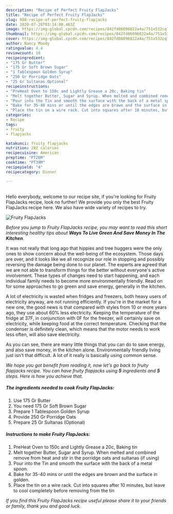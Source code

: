 ```yaml
---
description: "Recipe of Perfect Fruity FlapJacks"
title: "Recipe of Perfect Fruity FlapJacks"
slug: 988-recipe-of-perfect-fruity-flapjacks
date: 2020-07-28T03:14:00.463Z
image: https://img-global.cpcdn.com/recipes/842fd86096822a4a/751x532cq70/fruity-flapjacks-recipe-main-photo.jpg
thumbnail: https://img-global.cpcdn.com/recipes/842fd86096822a4a/751x532cq70/fruity-flapjacks-recipe-main-photo.jpg
cover: https://img-global.cpcdn.com/recipes/842fd86096822a4a/751x532cq70/fruity-flapjacks-recipe-main-photo.jpg
author: Nancy Moody
ratingvalue: 4.4
reviewcount: 10
recipeingredient:
- "175 Gr Butter"
- "175 Gr Soft Brown Sugar"
- "1 Tablespoon Golden Syrup"
- "250 Gr Porridge Oats"
- "25 Gr Sultanas Optional"
recipeinstructions:
- "PreHeat Oven to 150c and Lightly Grease a 20c, Baking tin"
- "Melt together Butter, Sugar and Syrup. When melted and combined remove from heat and stir in the porridge oats and sultanas (if using)"
- "Pour into the Tin and smooth the surface with the back of a metal spoon."
- "Bake for 35-40 mins or until the edges are brown and the surface in golden."
- "Place the tin on a wire rack. Cut into squares after 10 minutes, but leave to cool completely before removing from the tin"
categories:
- Recipe
tags:
- fruity
- flapjacks

katakunci: fruity flapjacks 
nutrition: 282 calories
recipecuisine: American
preptime: "PT26M"
cooktime: "PT39M"
recipeyield: "4"
recipecategory: Dinner

---
```

<br>
Hello everybody, welcome to our recipe site, if you're looking for Fruity FlapJacks recipe, look no further! We provide you only the best Fruity FlapJacks recipe here. We also have wide variety of recipes to try.
<br>


![Fruity FlapJacks](https://img-global.cpcdn.com/recipes/842fd86096822a4a/751x532cq70/fruity-flapjacks-recipe-main-photo.jpg)

<i>Before you jump to Fruity FlapJacks recipe, you may want to read this short interesting healthy tips about 
<strong>Ways To Live Green And Save Money In The Kitchen</strong>.</i>
</br>

It was not really that long ago that hippies and tree huggers were the only ones to show concern about the well-being of the ecosystem. Those days are over, and it looks like we all recognize our role in stopping and possibly reversing the damage being done to our planet. The experts are agreed that we are not able to transform things for the better without everyone's active involvement. These types of changes need to start happening, and each individual family needs to become more environmentally friendly. Read on for some approaches to go green and save energy, generally in the kitchen.

A lot of electricity is wasted when fridges and freezers, both heavy users of electricity anyway, are not running efficiently. If you're in the market for a new one, the good news is that compared with styles from 10 or more years ago, they use about 60% less electricity. Keeping the temperature of the fridge at 37F, in conjunction with 0F for the freezer, will certainly save on electricity, while keeping food at the correct temperature. Checking that the condenser is definitely clean, which means that the motor needs to work less often, will also save electricity.

As you can see, there are many little things that you can do to save energy, and also save money, in the kitchen alone. Environmentally friendly living just isn't that difficult. A lot of it really is basically using common sense.


<i>We hope you got benefit from reading it, now let's go back to fruity flapjacks recipe. You can have fruity flapjacks using <strong>5</strong> ingredients and <strong>5</strong> steps. Here is how you achieve that.
</i>

##### The ingredients needed to cook Fruity FlapJacks:

1. Use 175 Gr Butter
1. You need 175 Gr Soft Brown Sugar
1. Prepare 1 Tablespoon Golden Syrup
1. Provide 250 Gr Porridge Oats
1. Prepare 25 Gr Sultanas (Optional)


##### Instructions to make Fruity FlapJacks:

1. PreHeat Oven to 150c and Lightly Grease a 20c, Baking tin
1. Melt together Butter, Sugar and Syrup. When melted and combined remove from heat and stir in the porridge oats and sultanas (if using)
1. Pour into the Tin and smooth the surface with the back of a metal spoon.
1. Bake for 35-40 mins or until the edges are brown and the surface in golden.
1. Place the tin on a wire rack. Cut into squares after 10 minutes, but leave to cool completely before removing from the tin


<i>If you find this Fruity FlapJacks recipe useful please share it to your friends or family, thank you and good luck.</i>
